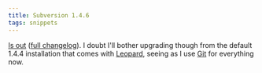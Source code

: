```yaml
---
title: Subversion 1.4.6
tags: snippets
---
```


[Is out](http://subversion.tigris.org/svn_1.4_releasenotes.html) ([full changelog](http://svn.collab.net/viewvc/svn/tags/1.4.6/CHANGES?revision=28590&view=markup)). I doubt I'll bother upgrading though from the default 1.4.4 installation that comes with [Leopard](http://wincent.com/wiki/Leopard), seeing as I use [Git](http://wincent.com/wiki/Git) for everything now.

